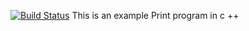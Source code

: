 [![Build Status](https://travis-ci.org/niko-2112/lab05.svg?branch=master)](https://travis-ci.org/niko-2112/lab05)
This is an example Print program in c ++
